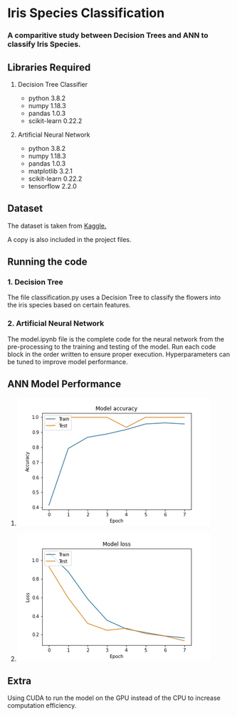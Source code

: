 # Iris Species Classification

### A comparitive study between Decision Trees and ANN to classify Iris Species.

## Libraries Required 
1. Decision Tree Classifier
    * python 3.8.2
    * numpy 1.18.3
    * pandas 1.0.3
    * scikit-learn 0.22.2

2. Artificial Neural Network
    * python 3.8.2
    * numpy 1.18.3
    * pandas 1.0.3
    * matplotlib 3.2.1
    * scikit-learn 0.22.2
    * tensorflow 2.2.0

## Dataset 
 The dataset is taken from [Kaggle.]([&lt;TextView&gt;](http://example.com))

A copy is also included in the project files.

## Running the code
### 1. Decision Tree
The file classification.py uses a Decision Tree to classify the flowers into the iris species based on certain features.

### 2. Artificial Neural Network
The model.ipynb file is the complete code for the neural network from the pre-processing to the training and testing of the model. Run each code block in the order written to ensure proper execution. Hyperparameters can be tuned to improve model performance.

## ANN Model Performance
1. ![Model Accuracy](graphs/accuracy.jpg)

2. ![Model Loss](graphs/loss.jpg)

## Extra
Using CUDA to run the model on the GPU instead of the CPU to increase computation efficiency.